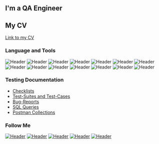 ## I'm a QA Engineer
## My CV
[Link to my CV](https://drive.google.com/)

### Language and Tools
![Header](https://img.shields.io/badge/Jira-090909?style=for-the-badge&logo=jira&logoColor=136be1)
![Header](https://img.shields.io/badge/Postman-090909?style=for-the-badge&logo=postman&logoColor=f76935)
![Header](https://img.shields.io/badge/Swagger-090909?style=for-the-badge&logo=swagger&logoColor=7ede2b)
![Header](https://img.shields.io/badge/Github-090909?style=for-the-badge&logo=github&logoColor=8cc4d7)
![Header](https://img.shields.io/badge/AzureDevops-090909?style=for-the-badge&logo=azuredevops&logoColor=0074d0)
![Header](https://img.shields.io/badge/Figma-090909?style=for-the-badge&logo=figma&logoColor=7d5fa6)
![Header](https://img.shields.io/badge/Jenkins-090909?style=for-the-badge&logo=jenkins&logoColor=f7f7f7)
![Header](https://img.shields.io/badge/MySQL-090909?style=for-the-badge&logo=mysql&logoColor=00618a)
![Header](https://img.shields.io/badge/MongoDB-090909?style=for-the-badge&logo=mongodb&logoColor=4aa73c)
![Header](https://img.shields.io/badge/DevTools-090909?style=for-the-badge&logo=googlechrome&logoColor=2674f2)
![Header](https://img.shields.io/badge/AndroidStudio-090909?style=for-the-badge&logo=androidstudio&logoColor=3ad07d)
![Header](https://img.shields.io/badge/TestRail-090909?style=for-the-badge&logo=&logoColor=71b556)
![Header](https://img.shields.io/badge/Fiddler-090909?style=for-the-badge&logo=fiddler&logoColor=8cc4d7)
![Header](https://img.shields.io/badge/CharlesProxy-090909?style=for-the-badge&logo=charlesproxy&logoColor=8cc4d7)

### Testing Documentation

- [Checklists](https://github.com/BugBusterQA/Checklists)
- [Test-Suites and Test-Cases](https://github.com/BugBusterQA/test-cases)
- [Bug-Reports](https://github.com/BugBusterQA/bug-reports)
- [SQL Queries](https://github.com/BugBusterQA/SQL)
- [Postman Collections](https://github.com/BugBusterQA/postman)

### Follow Me
[![Header](https://img.shields.io/badge/Youtube-090909?style=for-the-badge&logo=youtube&logoColor=f70000)](https://www.youtube.com/)
[![Header](https://img.shields.io/badge/Instagram-090909?style=for-the-badge&logo=instagram&logoColor=9939a3)](https://www.instagram.com/)
[![Header](https://img.shields.io/badge/Telegram-090909?style=for-the-badge&logo=telegram&logoColor=31a5db)](https://t.me/)
[![Header](https://img.shields.io/badge/Twitter-090909?style=for-the-badge&logo=twitter&logoColor=1c96e8)](https://twitter.com/)
[![Header](https://img.shields.io/badge/Linkedin-090909?style=for-the-badge&logo=linkedin&logoColor=0073b1)](https://www.linkedin.com/)
